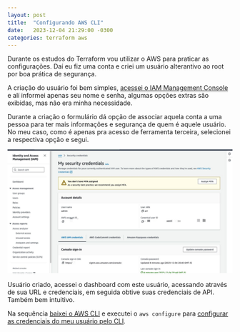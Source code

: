 ```yaml
---
layout: post
title:  "Configurando AWS CLI"
date:   2023-12-04 21:29:00 -0300
categories: terraform aws
---
```


Durante os estudos do Terraform vou utilizar o AWS para praticar as configurações.
Daí eu fiz uma conta e criei um usuário alterantivo ao root por boa prática de 
segurança.

A criação do usuário foi bem simples, [acessei o IAM Management Console](https://docs.aws.amazon.com/IAM/latest/UserGuide/introduction.html)
e alí informei apenas seu nome e senha, algumas opções extras são exibidas, mas
não era minha necessidade.

Durante a criação o formulário dá opção de associar aquela conta a uma pessoa
para ter mais informações e segurança de quem é aquele usuário. No meu caso, como
é apenas pra acesso de ferramenta terceira, selecionei a respectiva opção e segui.

<img src="/docs/assets/images/IAM.jpeg" alt="IAM page for user" width="700" height="auto">

Usuário criado, acessei o dashboard com este usuário, acessando através de sua
URL e credenciais, em seguida obtive suas credenciais de API. Também bem intuitivo.

Na sequência [baixei o AWS CLI](https://docs.aws.amazon.com/cli/latest/userguide/getting-started-install.html) e 
executei o `aws configure` para [configurar as credenciais do meu usuário pelo CLI](https://docs.aws.amazon.com/cli/latest/userguide/getting-started-quickstart.html).